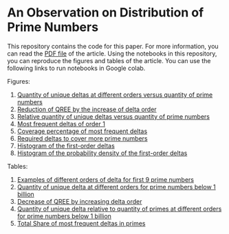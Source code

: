 # An Observation on Distribution of Prime Numbers

This repository contains the code for this paper. For more information, you can read the [PDF file](https://raw.githubusercontent.com/dariush-bahrami/An-Observation-on-Distribution-of-Prime-Numbers/master/An%20Observation%20on%20Distribution%20of%20Prime%20Numbers.pdf) of the article. Using the notebooks in this repository, you can reproduce the figures and tables of the article. You can use the following links to run notebooks in Google colab.

Figures:
1. [Quantity of unique deltas at different orders versus quantity of prime numbers](https://colab.research.google.com/github/dariush-bahrami/An-Observation-on-Distribution-of-Prime-Numbers/blob/master/Jupyter%20Notebooks/Paper%20-%20Figure%201%20-%20Delta%20Quantity.ipynb)
2. [Reduction of QREE by the increase of delta order](https://colab.research.google.com/github/dariush-bahrami/An-Observation-on-Distribution-of-Prime-Numbers/blob/master/Jupyter%20Notebooks/Paper%20-%20Figure%202%20-%20Reduction%20of%20QREE%20.ipynb)
3. [Relative quantity of unique deltas versus quantity of prime numbers](https://colab.research.google.com/github/dariush-bahrami/An-Observation-on-Distribution-of-Prime-Numbers/blob/master/Jupyter%20Notebooks/Paper%20-%20Figure%203%20-%20%20Quantity%20of%20unique%20Delta%20relative%20to%20quantity%20of%20prime.ipynb)
4. [Most frequent deltas of order 1](https://colab.research.google.com/github/dariush-bahrami/An-Observation-on-Distribution-of-Prime-Numbers/blob/master/Jupyter%20Notebooks/Paper%20-%20Figure%204%20-%20Most%20frequent%20Deltas%20of%20order%201.ipynb)
5. [Coverage percentage of most frequent deltas](https://colab.research.google.com/github/dariush-bahrami/An-Observation-on-Distribution-of-Prime-Numbers/blob/master/Jupyter%20Notebooks/Paper%20-%20Figure%205%20-%20Percentage%20of%20most%20frequent%20deltas.ipynb)
6. [Required deltas to cover more prime numbers](https://colab.research.google.com/github/dariush-bahrami/An-Observation-on-Distribution-of-Prime-Numbers/blob/master/Jupyter%20Notebooks/Paper%20-%20Figure%206%20-%20Required%20Deltas%20to%20Cover%20More%20Primes.ipynb)
7. [Histogram of the first-order deltas](https://colab.research.google.com/github/dariush-bahrami/An-Observation-on-Distribution-of-Prime-Numbers/blob/master/Jupyter%20Notebooks/Paper%20-%20Figure%207%20-%20Delta%20Histogram.ipynb)
8. [Histogram of the probability density of the first-order deltas](https://colab.research.google.com/github/dariush-bahrami/An-Observation-on-Distribution-of-Prime-Numbers/blob/master/Jupyter%20Notebooks/Paper%20-%20Figure%208%20-%20Delta%20Density%20Histogram.ipynb)

Tables:
1. [Examples of different orders of delta for first 9 prime numbers](https://colab.research.google.com/github/dariush-bahrami/An-Observation-on-Distribution-of-Prime-Numbers/blob/master/Jupyter%20Notebooks/Paper%20-%20Table%201%20-%20Examples%20of%20Delta.ipynb)
2. [Quantity of unique delta at different orders for prime numbers below 1 billion](https://colab.research.google.com/github/dariush-bahrami/An-Observation-on-Distribution-of-Prime-Numbers/blob/master/Jupyter%20Notebooks/Paper%20-%20Table%202%20-%20Quantity%20of%20Delta%20at%20Different%20Orders.ipynb)
3. [Decrease of QREE by increasing delta order](https://colab.research.google.com/github/dariush-bahrami/An-Observation-on-Distribution-of-Prime-Numbers/blob/master/Jupyter%20Notebooks/Paper%20-%20Table%203%20-%20Decrease%20of%20QREE.ipynb)
4. [Quantity of unique delta relative to quantity of primes at different orders for prime numbers below 1 billion](https://colab.research.google.com/github/dariush-bahrami/An-Observation-on-Distribution-of-Prime-Numbers/blob/master/Jupyter%20Notebooks/Paper%20-%20Table%204%20-%20Quantity%20of%20Delta%20relative%20to%20quantity%20of%20primes.ipynb)
5. [Total Share of most frequent deltas in primes](https://colab.research.google.com/github/dariush-bahrami/An-Observation-on-Distribution-of-Prime-Numbers/blob/master/Jupyter%20Notebooks/Paper%20-%20Table%205%20-%20Percentage%20of%20Most%20Frequent%20Deltas.ipynb)
